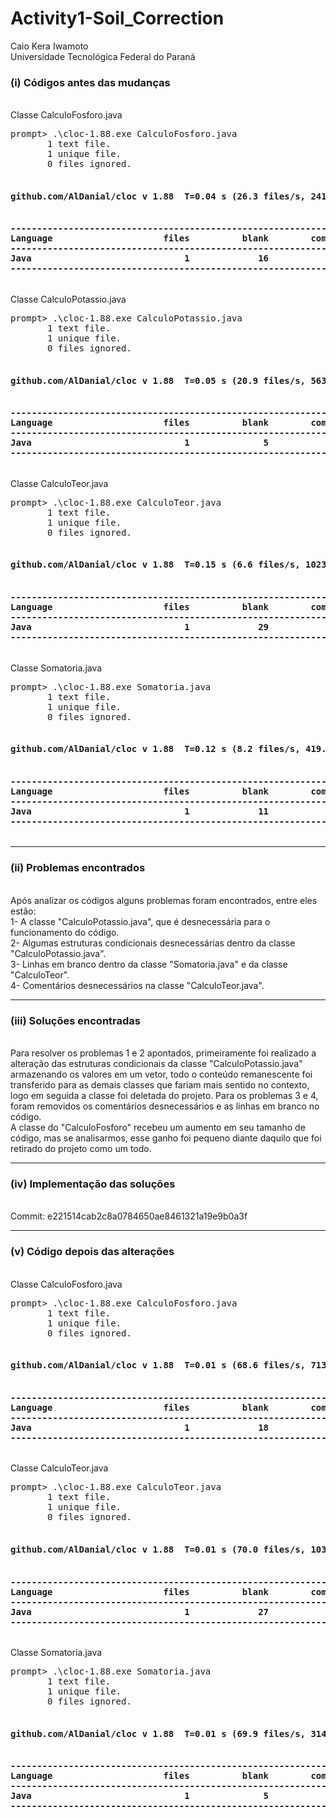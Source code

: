 # Activity1-Soil_Correction
Caio Kera Iwamoto<br />
Universidade Tecnológica Federal do Paraná<br />

<h3>(i) Códigos antes das mudanças</h3><br />
Classe CalculoFosforo.java<br />
<pre>
prompt> .\cloc-1.88.exe CalculoFosforo.java
       1 text file.
       1 unique file.
       0 files ignored.

<h4>github.com/AlDanial/cloc v 1.88  T=0.04 s (26.3 files/s, 2415.8 lines/s)<h4>
-------------------------------------------------------------------------------
Language                     files          blank        comment           code
-------------------------------------------------------------------------------
Java                             1             16              0             76
-------------------------------------------------------------------------------
</pre>
Classe CalculoPotassio.java<br />
<pre>
prompt> .\cloc-1.88.exe CalculoPotassio.java
       1 text file.
       1 unique file.
       0 files ignored.

<h4>github.com/AlDanial/cloc v 1.88  T=0.05 s (20.9 files/s, 563.5 lines/s)<h4>
-------------------------------------------------------------------------------
Language                     files          blank        comment           code
-------------------------------------------------------------------------------
Java                             1              5              0             22
-------------------------------------------------------------------------------
</pre>
Classe CalculoTeor.java<br />
<pre>
prompt> .\cloc-1.88.exe CalculoTeor.java
       1 text file.
       1 unique file.
       0 files ignored.

<h4>github.com/AlDanial/cloc v 1.88  T=0.15 s (6.6 files/s, 1023.6 lines/s)<h4>
-------------------------------------------------------------------------------
Language                     files          blank        comment           code
-------------------------------------------------------------------------------
Java                             1             29              3            122
-------------------------------------------------------------------------------
</pre>
Classe Somatoria.java<br />
<pre>
prompt> .\cloc-1.88.exe Somatoria.java
       1 text file.
       1 unique file.
       0 files ignored.

<h4>github.com/AlDanial/cloc v 1.88  T=0.12 s (8.2 files/s, 419.9 lines/s)<h4>
-------------------------------------------------------------------------------
Language                     files          blank        comment           code
-------------------------------------------------------------------------------
Java                             1             11              0             40
-------------------------------------------------------------------------------
</pre>
<hr width=100%>
<h3>(ii) Problemas encontrados</h3><br />
Após analizar os códigos alguns problemas foram encontrados, entre eles estão:<br />
1- A classe "CalculoPotassio.java", que é desnecessária para o funcionamento do código.<br />
2- Algumas estruturas condicionais desnecessárias dentro da classe "CalculoPotassio.java".<br />
3- Linhas em branco dentro da classe "Somatoria.java" e da classe "CalculoTeor".<br />
4- Comentários desnecessários na classe "CalculoTeor.java".<br />
<hr width=100%>
<h3>(iii) Soluções encontradas</h3><br />
Para resolver os problemas 1 e 2 apontados, primeiramente foi realizado a alteração das estruturas condicionais da classe "CalculoPotassio.java" armazenando os valores em um vetor, todo o conteúdo remanescente foi transferido para as demais classes que fariam mais sentido no contexto, logo em seguida a classe foi deletada do projeto. Para os problemas 3 e 4, foram removidos os comentários desnecessários e as linhas em branco no código.<br />
A classe do "CalculoFosforo" recebeu um aumento em seu tamanho de código, mas se analisarmos, esse ganho foi pequeno diante daquilo que foi retirado do projeto como um todo.
<hr width=100%>
<h3>(iv) Implementação das soluções</h3><br />
Commit: e221514cab2c8a0784650ae8461321a19e9b0a3f
<hr width=100%>
<h3>(v) Código depois das alterações</h3><br />
Classe CalculoFosforo.java<br />
<pre>
prompt> .\cloc-1.88.exe CalculoFosforo.java
       1 text file.
       1 unique file.
       0 files ignored.

<h4>github.com/AlDanial/cloc v 1.88  T=0.01 s (68.6 files/s, 7133.1 lines/s)<h4>
-------------------------------------------------------------------------------
Language                     files          blank        comment           code
-------------------------------------------------------------------------------
Java                             1             18              0             86
-------------------------------------------------------------------------------
</pre>
Classe CalculoTeor.java<br />
<pre>
prompt> .\cloc-1.88.exe CalculoTeor.java
       1 text file.
       1 unique file.
       0 files ignored.

<h4>github.com/AlDanial/cloc v 1.88  T=0.01 s (70.0 files/s, 10359.9 lines/s)<h4>
-------------------------------------------------------------------------------
Language                     files          blank        comment           code
-------------------------------------------------------------------------------
Java                             1             27              0            121
-------------------------------------------------------------------------------
</pre>
Classe Somatoria.java<br />
<pre>
prompt> .\cloc-1.88.exe Somatoria.java
       1 text file.
       1 unique file.
       0 files ignored.

<h4>github.com/AlDanial/cloc v 1.88  T=0.01 s (69.9 files/s, 3147.3 lines/s)<h4>
-------------------------------------------------------------------------------
Language                     files          blank        comment           code
-------------------------------------------------------------------------------
Java                             1              5              0             40
-------------------------------------------------------------------------------
</pre>
